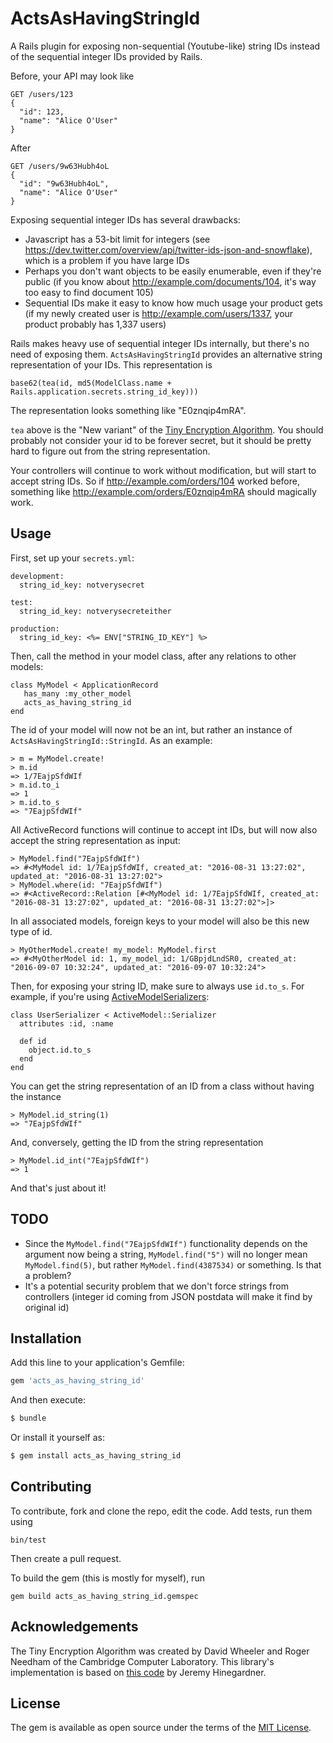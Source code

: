 # ActsAsHavingStringId
A Rails plugin for exposing non-sequential (Youtube-like) string IDs instead of the sequential integer IDs provided by Rails.

Before, your API may look like

    GET /users/123
    {
      "id": 123,
      "name": "Alice O'User"
    }

After

    GET /users/9w63Hubh4oL
    {
      "id": "9w63Hubh4oL",
      "name": "Alice O'User"
    }

Exposing sequential integer IDs has several drawbacks:

* Javascript has a 53-bit limit for integers (see https://dev.twitter.com/overview/api/twitter-ids-json-and-snowflake), which is a problem if you have large IDs
* Perhaps you don't want objects to be easily enumerable, even if they're public (if you know about http://example.com/documents/104, it's way too easy to find document 105)
* Sequential IDs make it easy to know how much usage your product gets (if my newly created user is http://example.com/users/1337, your product probably has 1,337 users)

Rails makes heavy use of sequential integer IDs internally, but there's no need of exposing them. `ActsAsHavingStringId` provides an alternative string representation of your IDs. This representation is

    base62(tea(id, md5(ModelClass.name + Rails.application.secrets.string_id_key)))

The representation looks something like "E0znqip4mRA".

`tea` above is the "New variant" of the [Tiny Encryption Algorithm](https://en.wikipedia.org/wiki/Tiny_Encryption_Algorithm). You should probably not consider your id to be forever secret, but it should be pretty hard to figure out from the string representation.

Your controllers will continue to work without modification, but will start to accept string IDs. So if http://example.com/orders/104 worked before, something like http://example.com/orders/E0znqip4mRA should magically work.

## Usage
First, set up your `secrets.yml`:

    development:
      string_id_key: notverysecret

    test:
      string_id_key: notverysecreteither

    production:
      string_id_key: <%= ENV["STRING_ID_KEY"] %>

Then, call the method in your model class, after any relations to other models:

    class MyModel < ApplicationRecord
       has_many :my_other_model
       acts_as_having_string_id
    end

The id of your model will now not be an int, but rather an instance of `ActsAsHavingStringId::StringId`. As an example:

    > m = MyModel.create!
    > m.id
    => 1/7EajpSfdWIf
    > m.id.to_i
    => 1
    > m.id.to_s
    => "7EajpSfdWIf"

All ActiveRecord functions will continue to accept int IDs, but will now also accept the string representation as input:

    > MyModel.find("7EajpSfdWIf")
    => #<MyModel id: 1/7EajpSfdWIf, created_at: "2016-08-31 13:27:02", updated_at: "2016-08-31 13:27:02">
    > MyModel.where(id: "7EajpSfdWIf")
    => #<ActiveRecord::Relation [#<MyModel id: 1/7EajpSfdWIf, created_at: "2016-08-31 13:27:02", updated_at: "2016-08-31 13:27:02">]>
    
In all associated models, foreign keys to your model will also be this new type of id.

    > MyOtherModel.create! my_model: MyModel.first
    => #<MyOtherModel id: 1, my_model_id: 1/GBpjdLndSR0, created_at: "2016-09-07 10:32:24", updated_at: "2016-09-07 10:32:24"> 

Then, for exposing your string ID, make sure to always use `id.to_s`. For example, if you're using [ActiveModelSerializers](https://github.com/rails-api/active_model_serializers):

    class UserSerializer < ActiveModel::Serializer
      attributes :id, :name

      def id
        object.id.to_s
      end
    end

You can get the string representation of an ID from a class without having the instance

    > MyModel.id_string(1)
    => "7EajpSfdWIf"

And, conversely, getting the ID from the string representation

    > MyModel.id_int("7EajpSfdWIf")
    => 1

And that's just about it!

## TODO
* Since the `MyModel.find("7EajpSfdWIf")` functionality depends on the argument now being a string, `MyModel.find("5")` will no longer mean `MyModel.find(5)`, but rather `MyModel.find(4387534)` or something. Is that a problem?
* It's a potential security problem that we don't force strings from controllers (integer id coming from JSON postdata will make it find by original id)

## Installation
Add this line to your application's Gemfile:

```ruby
gem 'acts_as_having_string_id'
```

And then execute:
```bash
$ bundle
```

Or install it yourself as:
```bash
$ gem install acts_as_having_string_id
```

## Contributing
To contribute, fork and clone the repo, edit the code. Add tests, run them using

    bin/test

Then create a pull request.

To build the gem (this is mostly for myself), run

    gem build acts_as_having_string_id.gemspec

## Acknowledgements
The Tiny Encryption Algorithm was created by David Wheeler and Roger Needham of the Cambridge Computer Laboratory. This library's implementation is based on [this code](https://github.com/pmarreck/ruby-snippets/blob/master/TEA.rb) by Jeremy Hinegardner.

## License
The gem is available as open source under the terms of the [MIT License](http://opensource.org/licenses/MIT).
